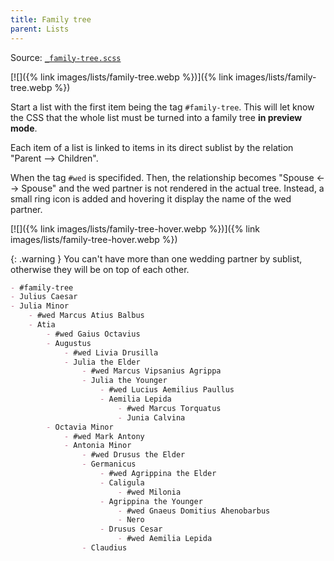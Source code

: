 ```yaml
---
title: Family tree
parent: Lists
---
```


Source: [`_family-tree.scss`](https://github.com/ElsaTam/obsidian-fancy-a-story/blob/main/postcss/editor/lists/_family-tree.scss)

[![]({% link images/lists/family-tree.webp %})]({% link images/lists/family-tree.webp %})

Start a list with the first item being the tag `#family-tree`. This will let know the CSS that the whole list must be turned into a family tree **in preview mode**.

Each item of a list is linked to items in its direct sublist by the relation "Parent --> Children".

When the tag `#wed` is specifided. Then, the relationship becomes "Spouse <--> Spouse" and the wed partner is not rendered in the actual tree. Instead, a small ring icon is added and hovering it display the name of the wed partner.

[![]({% link images/lists/family-tree-hover.webp %})]({% link images/lists/family-tree-hover.webp %})

{: .warning }
You can't have more than one wedding partner by sublist, otherwise they will be on top of each other.


```markdown
- #family-tree
- Julius Caesar
- Julia Minor
    - #wed Marcus Atius Balbus
    - Atia
        - #wed Gaius Octavius
        - Augustus
            - #wed Livia Drusilla
            - Julia the Elder
                - #wed Marcus Vipsanius Agrippa
                - Julia the Younger
                    - #wed Lucius Aemilius Paullus
                    - Aemilia Lepida
                        - #wed Marcus Torquatus
                        - Junia Calvina
        - Octavia Minor
            - #wed Mark Antony
            - Antonia Minor
                - #wed Drusus the Elder
                - Germanicus
                    - #wed Agrippina the Elder
                    - Caligula
                        - #wed Milonia
                    - Agrippina the Younger
                        - #wed Gnaeus Domitius Ahenobarbus
                        - Nero
                    - Drusus Cesar
                        - #wed Aemilia Lepida
                - Claudius
```
